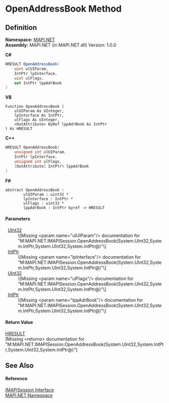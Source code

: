 # OpenAddressBook Method




## Definition
**Namespace:** <a href="5bef4637-66f8-16d4-e5f4-4d0da57a1538.md">MAPI.NET</a>  
**Assembly:** MAPI.NET (in MAPI.NET.dll) Version: 1.0.0

**C#**
``` C#
HRESULT OpenAddressBook(
	uint ulUIParam,
	IntPtr lpInterface,
	uint ulFlags,
	out IntPtr lppAdrBook
)
```
**VB**
``` VB
Function OpenAddressBook ( 
	ulUIParam As UInteger,
	lpInterface As IntPtr,
	ulFlags As UInteger,
	<OutAttribute> ByRef lppAdrBook As IntPtr
) As HRESULT
```
**C++**
``` C++
HRESULT OpenAddressBook(
	unsigned int ulUIParam, 
	IntPtr lpInterface, 
	unsigned int ulFlags, 
	[OutAttribute] IntPtr% lppAdrBook
)
```
**F#**
``` F#
abstract OpenAddressBook : 
        ulUIParam : uint32 * 
        lpInterface : IntPtr * 
        ulFlags : uint32 * 
        lppAdrBook : IntPtr byref -> HRESULT 
```



#### Parameters
<dl><dt>  <a href="https://learn.microsoft.com/dotnet/api/system.uint32" target="_blank" rel="noopener noreferrer">UInt32</a></dt><dd>\[Missing &lt;param name="ulUIParam"/&gt; documentation for "M:MAPI.NET.IMAPISession.OpenAddressBook(System.UInt32,System.IntPtr,System.UInt32,System.IntPtr@)"\]</dd><dt>  <a href="https://learn.microsoft.com/dotnet/api/system.intptr" target="_blank" rel="noopener noreferrer">IntPtr</a></dt><dd>\[Missing &lt;param name="lpInterface"/&gt; documentation for "M:MAPI.NET.IMAPISession.OpenAddressBook(System.UInt32,System.IntPtr,System.UInt32,System.IntPtr@)"\]</dd><dt>  <a href="https://learn.microsoft.com/dotnet/api/system.uint32" target="_blank" rel="noopener noreferrer">UInt32</a></dt><dd>\[Missing &lt;param name="ulFlags"/&gt; documentation for "M:MAPI.NET.IMAPISession.OpenAddressBook(System.UInt32,System.IntPtr,System.UInt32,System.IntPtr@)"\]</dd><dt>  <a href="https://learn.microsoft.com/dotnet/api/system.intptr" target="_blank" rel="noopener noreferrer">IntPtr</a></dt><dd>\[Missing &lt;param name="lppAdrBook"/&gt; documentation for "M:MAPI.NET.IMAPISession.OpenAddressBook(System.UInt32,System.IntPtr,System.UInt32,System.IntPtr@)"\]</dd></dl>

#### Return Value
<a href="50596607-a328-ef10-6ea9-0448fbb7d197.md">HRESULT</a>  
\[Missing &lt;returns&gt; documentation for "M:MAPI.NET.IMAPISession.OpenAddressBook(System.UInt32,System.IntPtr,System.UInt32,System.IntPtr@)"\]

## See Also


#### Reference
<a href="d28ec202-b730-fb1f-42ac-5545b0b43d47.md">IMAPISession Interface</a>  
<a href="5bef4637-66f8-16d4-e5f4-4d0da57a1538.md">MAPI.NET Namespace</a>  
